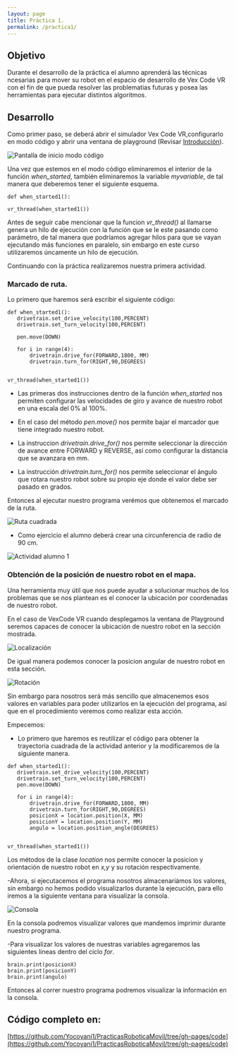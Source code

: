 ```yaml
---
layout: page
title: Práctica 1.
permalink: /practica1/
---
```


## Objetivo
Durante el desarrollo de la práctica el alumno aprenderá las técnicas ncesarias para mover su robot en el espacio de desarrollo de Vex Code VR con el fin de que pueda resolver las problematias futuras y posea las herramientas para ejecutar distintos algoritmos.

## Desarrollo

Como primer paso, se deberá abrir el simulador Vex Code VR,configurarlo en modo código y abrir una ventana de playground (Revisar [Introducción](https://yocoyani1.github.io/PracticasRoboticaMovil/introduccion)).

![Pantalla de inicio modo código](https://i.imgur.com/17uyy3g.jpg "Pantalla de inicio modo código")

Una vez que estemos en el modo código eliminaremos el interior de la función *when_started*, también eliminaremos la variable *myvariable*, de tal manera que deberemos tener el siguiente esquema.

~~~
def when_started1():

vr_thread(when_started1())
~~~

Antes de seguir cabe mencionar que la funcion *vr_thread()* al llamarse genera un hilo de ejecución con la función que se le este pasando como parámetro, de tal manera que podríamos agregar hilos para que se vayan ejecutando más funciones en paralelo, sin embargo en este curso utilizaremos úncamente un hilo de ejecución.

Continuando con la práctica realizaremos nuestra primera actividad.

### Marcado de ruta.

Lo primero que haremos será escribir el siguiente código:
~~~
def when_started1():
   drivetrain.set_drive_velocity(100,PERCENT)
   drivetrain.set_turn_velocity(100,PERCENT)

   pen.move(DOWN)

   for i in range(4):
       drivetrain.drive_for(FORWARD,1800, MM)
       drivetrain.turn_for(RIGHT,90,DEGREES)


vr_thread(when_started1())
~~~

- Las primeras dos instrucciones dentro de la función *when_started* nos permiten configurar las velocidades de giro y avance de nuestro robot en una escala del 0% al 100%.

- En el caso del método *pen.move()* nos permite bajar el marcador que tiene integrado nuestro robot.

- La instruccion *drivetrain.drive_for()* nos permite seleccionar la dirección de avance entre FORWARD y REVERSE, así como configurar la distancia que se avanzara en mm.

- La instrucción *drivetrain.turn_for()* nos permite seleccionar el ángulo que rotara nuestro robot sobre su propio eje donde el valor debe ser pasado en grados.

Entonces al ejecutar nuestro programa verémos que obtenemos el marcado de la ruta.

![Ruta cuadrada](https://i.imgur.com/07JTanC.jpg "Primer ruta")

- Como ejercicio el alumno deberá crear una circunferencia de radio de 90 cm.

![Actividad alumno 1](https://i.imgur.com/tqduxN4.jpg "Actividad alumno 1")

### Obtención de la posición de nuestro robot en el mapa.

Una herramienta muy útil que nos puede ayudar a solucionar muchos de los problemas que se nos plantean es el conocer la ubicación por coordenadas de nuestro robot. 

En el caso de VexCode VR cuando desplegamos la ventana de Playground seremos capaces de conocer la ubicación de nuestro robot en la sección mostrada.

![Localización](https://i.imgur.com/hux82qV.jpg "Localización")

De igual manera podemos conocer la posicion angular de nuestro robot en esta sección.

![Rotación](https://i.imgur.com/U6ttFju.jpg "Rotación")

Sin embargo para nosotros será más sencillo que almacenemos esos valores en variables para poder utilizarlos en la ejecución del programa, así que en el procedimiento veremos como realizar esta acción.

Empecemos:

- Lo primero que haremos es reutilizar el código para obtener la trayectoria cuadrada de la actividad anterior y la modificaremos de la siguiente manera.

~~~
def when_started1():
   drivetrain.set_drive_velocity(100,PERCENT)
   drivetrain.set_turn_velocity(100,PERCENT)
   pen.move(DOWN)

   for i in range(4):
       drivetrain.drive_for(FORWARD,1800, MM)
       drivetrain.turn_for(RIGHT,90,DEGREES)
       posicionX = location.position(X, MM)
       posicionY = location.position(Y, MM)
       angulo = location.position_angle(DEGREES)
       

vr_thread(when_started1())
~~~

Los métodos de la clase *location* nos permite conocer la posicion y orientación de nuestro robot en *x,y* y su rotación respectivamente.

-Ahora, si ejecutacemos el programa nosotros almacenariámos los valores, sin embargo no hemos podido visualizarlos durante la ejecución, para ello iremos a la siguiente ventana para visualizar la consola.

![Consola](https://i.imgur.com/q7VBher.jpg "Consola")

En la consola podremos visualizar valores que mandemos imprimir durante nuestro programa.

-Para visualizar los valores de nuestras variables agregaremos las siguientes lineas dentro del ciclo *for*.

~~~
brain.print(posicionX)
brain.print(posicionY)
brain.print(angulo)
~~~

Entonces al correr nuestro programa podremos visualizar la información en la consola.

## Código completo en:
[https://github.com/Yocoyani1/PracticasRoboticaMovil/tree/gh-pages/code](https://github.com/Yocoyani1/PracticasRoboticaMovil/tree/gh-pages/code)